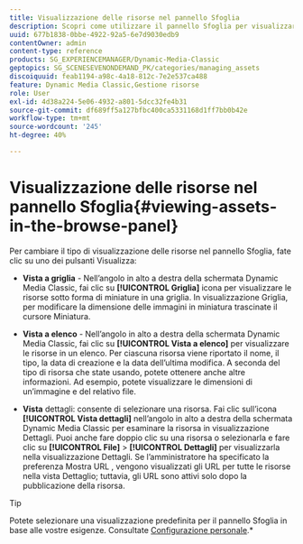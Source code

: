 ```yaml
---
title: Visualizzazione delle risorse nel pannello Sfoglia
description: Scopri come utilizzare il pannello Sfoglia per visualizzare le risorse.
uuid: 677b1838-0bbe-4922-92a5-6e7d9030edb9
contentOwner: admin
content-type: reference
products: SG_EXPERIENCEMANAGER/Dynamic-Media-Classic
geptopics: SG_SCENESEVENONDEMAND_PK/categories/managing_assets
discoiquuid: feab1194-a98c-4a18-812c-7e2e537ca488
feature: Dynamic Media Classic,Gestione risorse
role: User
exl-id: 4d38a224-5e06-4932-a801-5dcc32fe4b31
source-git-commit: df689ff5a127bfbc400ca5331168d1ff7bb0b42e
workflow-type: tm+mt
source-wordcount: '245'
ht-degree: 40%

---
```


# Visualizzazione delle risorse nel pannello Sfoglia{#viewing-assets-in-the-browse-panel}

Per cambiare il tipo di visualizzazione delle risorse nel pannello Sfoglia, fate clic su uno dei pulsanti Visualizza:

* **Vista a griglia**  - Nell’angolo in alto a destra della schermata Dynamic Media Classic, fai clic su  **[!UICONTROL Griglia]** icona per visualizzare le risorse sotto forma di miniature in una griglia. In visualizzazione Griglia, per modificare la dimensione delle immagini in miniatura trascinate il cursore Miniatura.

* **Vista a elenco**  - Nell’angolo in alto a destra della schermata Dynamic Media Classic, fai clic su  **[!UICONTROL Vista a elenco]** per visualizzare le risorse in un elenco. Per ciascuna risorsa viene riportato il nome, il tipo, la data di creazione e la data dell’ultima modifica. A seconda del tipo di risorsa che state usando, potete ottenere anche altre informazioni. Ad esempio, potete visualizzare le dimensioni di un’immagine e del relativo file.

* **Vista**  dettagli: consente di selezionare una risorsa. Fai clic sull’icona **[!UICONTROL Vista dettagli]** nell’angolo in alto a destra della schermata Dynamic Media Classic per esaminare la risorsa in visualizzazione Dettagli. Puoi anche fare doppio clic su una risorsa o selezionarla e fare clic su **[!UICONTROL File]** > **[!UICONTROL Dettagli]** per visualizzarla nella visualizzazione Dettagli. Se l’amministratore ha specificato la preferenza Mostra URL , vengono visualizzati gli URL per tutte le risorse nella vista Dettaglio; tuttavia, gli URL sono attivi solo dopo la pubblicazione della risorsa.

>[!TIP]
>
>Potete selezionare una visualizzazione predefinita per il pannello Sfoglia in base alle vostre esigenze. Consultate [Configurazione personale](personal-setup.md#personal_setup).*
